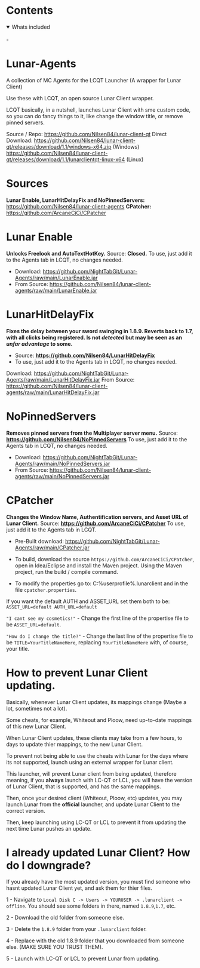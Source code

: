 # Contents

<details open>
<summary>Whats included</summary>
<br>
-
</details>



# Lunar-Agents
A collection of MC Agents for the LCQT Launcher (A wrapper for Lunar Client)

Use these with LCQT, an open source Lunar Client wrapper. 

LCQT basically, in a nutshell, launches Lunar Client with sme custom code, so you can do fancy things to it, like change the window title, or remove pinned servers.

Source / Repo: https://github.com/Nilsen84/lunar-client-qt
Direct Download: 
https://github.com/Nilsen84/lunar-client-qt/releases/download/1.1/windows-x64.zip (Windows)
https://github.com/Nilsen84/lunar-client-qt/releases/download/1.1/lunarclientqt-linux-x64 (Linux)

# Sources

**Lunar Enable, LunarHitDelayFix and NoPinnedServers:**  https://github.com/Nilsen84/lunar-client-agents
**CPatcher:** https://github.com/ArcaneCiCi/CPatcher

# Lunar Enable
**Unlocks Freelook and AutoTextHotKey.**
Source: **Closed.**
To use, just add it to the Agents tab in LCQT, no changes needed.

- Download: https://github.com/NightTabGit/Lunar-Agents/raw/main/LunarEnable.jar
- From Source: https://github.com/Nilsen84/lunar-client-agents/raw/main/LunarEnable.jar

# LunarHitDelayFix
**Fixes the delay between your sword swinging in 1.8.9. Reverts back to 1.7, with all clicks being registered. Is not _detected_ but may be seen as an _unfar advantage_ to some.**

- Source: **https://github.com/Nilsen84/LunarHitDelayFix**
- To use, just add it to the Agents tab in LCQT, no changes needed.

Download: https://github.com/NightTabGit/Lunar-Agents/raw/main/LunarHitDelayFix.jar
From Source: https://github.com/Nilsen84/lunar-client-agents/raw/main/LunarHitDelayFix.jar

# NoPinnedServers
**Removes pinned servers from the Multiplayer server menu.**
Source: **https://github.com/Nilsen84/NoPinnedServers**
To use, just add it to the Agents tab in LCQT, no changes needed.

- Download: https://github.com/NightTabGit/Lunar-Agents/raw/main/NoPinnedServers.jar
- From Source: https://github.com/Nilsen84/lunar-client-agents/raw/main/NoPinnedServers.jar

# CPatcher
**Changes the Window Name, Authentification servers, and Asset URL of Lunar Client.**
Source: **https://github.com/ArcaneCiCi/CPatcher**
To use, just add it to the Agents tab in LCQT.

- Pre-Built download: https://github.com/NightTabGit/Lunar-Agents/raw/main/CPatcher.jar

- To build, download the source `https://github.com/ArcaneCiCi/CPatcher`, open in Idea/Eclipse and install the Maven project. Using the Maven project, run the build / compile command.

- To modify the properties go to: C:\%userprofile%\.lunarclient and in the file `cpatcher.properties`.

If you want the default AUTH and ASSET_URL set them both to be:
`ASSET_URL=default
AUTH_URL=default`

`"I cant see my cosmetics!"` - Change the first line of the propertise file to be `ASSET_URL=default`.

`"How do I change the title?"` - Change the last line of the propertise file to be `TITLE=YourTitleNameHere`, replacing `YourTitleNameHere` with, of course, your title.


# How to prevent Lunar Client updating.

Basically, whenever Lunar Client updates, its mappings change (Maybe a lot, sometimes not a lot). 

Some cheats, for example, Whiteout and Ploow, need up-to-date mappings of this new Lunar Client.

When Lunar Client updates, these clients may take from a few hours, to days to update thier mappings, to the new Lunar Client.

To prevent not being able to use the cheats with Lunar for the days where its not supported, launch using an external wrapper for Lunar client.

This launcher, will prevent Lunar client from being updated, therefore meaning, if you **always** launch with LC-QT or LCL, you will have the version of Lunar Client, that is supported, and has the same mappings.

Then, once your desired client (Whiteout, Ploow, etc) updates, you may launch Lunar from the **official** launcher, and update Lunar Client to the correct version.

Then, keep launching using LC-QT or LCL to prevent it from updating the next time Lunar pushes an update.

# I already updated Lunar Client? How do I downgrade?

If you already have the most updated version, you must find someone who hasnt updated Lunar Client yet, and ask them for thier files.

1 - Navigate to `Local Disk C -> Users -> YOURUSER -> .lunarclient -> offline`. You should see some folders in there, named `1.8.9`,`1.7`, etc.

2 - Download the old folder from someone else.

3 - Delete the `1.8.9` folder from your `.lunarclient` folder.

4 - Replace with the old 1.8.9 folder that you downloaded from someone else. (MAKE SURE YOU TRUST THEM).

5 - Launch with LC-QT or LCL to prevent Lunar from updating.
